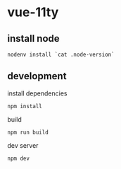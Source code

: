 # vue-11ty

## install node

```
nodenv install `cat .node-version`
```

## development

install dependencies

```
npm install
```

build

```
npm run build
```

dev server

```
npm dev
```
